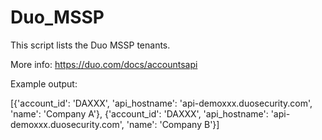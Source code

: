 # Duo_MSSP

This script lists the Duo MSSP tenants.

More info:
https://duo.com/docs/accountsapi

Example output:

[{'account_id': 'DAXXX',
  'api_hostname': 'api-demoxxx.duosecurity.com',
  'name': 'Company A'},
{'account_id': 'DAXXX',
  'api_hostname': 'api-demoxxx.duosecurity.com',
  'name': 'Company B'}]

